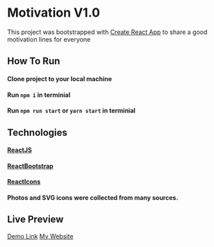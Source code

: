 # Motivation V1.0

This project was bootstrapped with [Create React App](https://github.com/facebook/create-react-app) to share a good motivation lines for everyone

## How To Run

#### Clone project to your local machine

#### Run `npm i` in terminial

#### Run `npm run start` or `yarn start` in terminial


## Technologies

#### [ReactJS](https://github.com/facebook/create-react-app)
#### [ReactBootstrap](https://react-bootstrap.github.io/)
#### [ReactIcons](https://react-icons.github.io/)
#### Photos and SVG icons were collected from many sources.

## Live Preview

[Demo Link](https://maim.cf/land/motivation/)
[My Website](https://maim.cf/)


